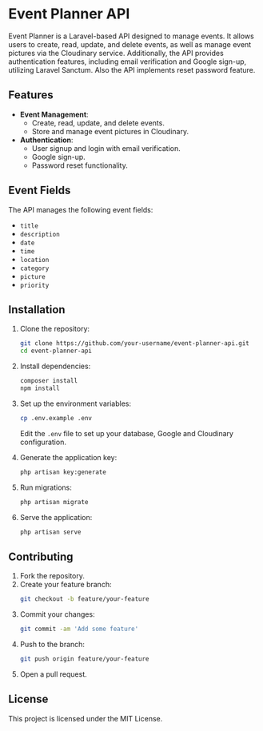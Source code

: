 # Event Planner API

Event Planner is a Laravel-based API designed to manage events. It allows users to create, read, update, and delete events, as well as manage event pictures via the Cloudinary service. Additionally, the API provides authentication features, including email verification and Google sign-up, utilizing Laravel Sanctum. Also the API implements reset password feature.

## Features

-   **Event Management**:
    -   Create, read, update, and delete events.
    -   Store and manage event pictures in Cloudinary.
-   **Authentication**:
    -   User signup and login with email verification.
    -   Google sign-up.
    -   Password reset functionality.

## Event Fields

The API manages the following event fields:

-   `title`
-   `description`
-   `date`
-   `time`
-   `location`
-   `category`
-   `picture`
-   `priority`

## Installation

1. Clone the repository:

    ```sh
    git clone https://github.com/your-username/event-planner-api.git
    cd event-planner-api
    ```

2. Install dependencies:

    ```sh
    composer install
    npm install
    ```

3. Set up the environment variables:

    ```sh
    cp .env.example .env
    ```

    Edit the `.env` file to set up your database, Google and Cloudinary configuration.

4. Generate the application key:

    ```sh
    php artisan key:generate
    ```

5. Run migrations:

    ```sh
    php artisan migrate
    ```

6. Serve the application:
    ```sh
    php artisan serve
    ```

## Contributing

1. Fork the repository.
2. Create your feature branch:
    ```sh
    git checkout -b feature/your-feature
    ```
3. Commit your changes:
    ```sh
    git commit -am 'Add some feature'
    ```
4. Push to the branch:
    ```sh
    git push origin feature/your-feature
    ```
5. Open a pull request.

## License

This project is licensed under the MIT License.
